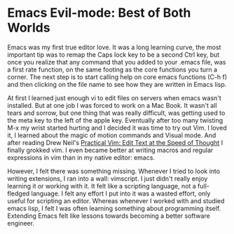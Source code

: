 # Emacs Evil-mode: Best of Both Worlds

Emacs was my first true editor love. It was a long learning curve, the
most important tip was to remap the Caps lock key to be a second Ctrl
key, but once you realize that any command that you added to your
.emacs file, was a first rate function, on the same footing as the
core functions you turn a corner. The next step is to start calling
help on core emacs functions (C-h f) and then clicking on the file
name to see how they are written in Emacs lisp.

At first I learned just enough vi to edit files on servers when emacs
wasn't installed. But at one job I was forced to work on a Mac
Book. It wasn't all tears and sorrow, but one thing that was really
difficult, was getting used to the meta key to the left of the apple
key. Eventually after too many twisting M-x my wrist started hurting
and I decided it was time to try out Vim. I loved it, I learned about
the magic of motion commands and Visual mode. And after reading Drew
Neil's [Practical Vim: Edit Text at the Speed of
Thought](http://pragprog.com/book/dnvim/practical-vim) I finally
grokked vim. I even became better at writing macros and regular
expressions in vim than in my native editor: emacs.

However, I felt there was something missing. Whenever I tried to look
into writing extensions, I ran into a wall: vimscript. I just didn't
really enjoy learning it or working with it. It felt like a scripting
language, not a full-fledged language. I felt any effort I put into it
was a wasted effort, only useful for scripting an editor. Whereas
whenever I worked with and studied emacs lisp, I felt I was often
learning something about programming itself. Extending Emacs felt like
lessons towards becoming a better software engineer.
